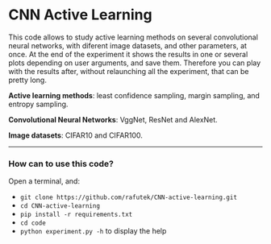 # CNN Active Learning

This code allows to study active learning methods on several convolutional neural networks, with diferent image datasets, and other parameters, at once.
At the end of the experiment it shows the results in one or several plots depending on user arguments, and save them.
Therefore you can play with the results after, without relaunching all the experiment, that can be pretty long.

**Active learning methods**: least confidence sampling, margin sampling, and entropy sampling.

**Convolutional Neural Networks**: VggNet, ResNet and AlexNet.

**Image datasets**: CIFAR10 and CIFAR100.

***
### How can to use this code?

Open a terminal, and:
- `git clone https://github.com/rafutek/CNN-active-learning.git`
- `cd CNN-active-learning`
- `pip install -r requirements.txt`
- `cd code`
- `python experiment.py -h` to display the help
